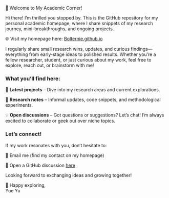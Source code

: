 👋 Welcome to My Academic Corner!

Hi there! I’m thrilled you stopped by. This is the GitHub repository for my personal academic homepage, where I share snippets of my research journey, mini-breakthroughs, and ongoing projects.

🌐 Visit my homepage here: [Bolternie.github.io](https://Bolternie.github.io)

I regularly share small research wins, updates, and curious findings—everything from early-stage ideas to polished results. Whether you’re a fellow researcher, student, or just curious about my work, feel free to explore, reach out, or brainstorm with me!

### What you’ll find here:
🔬 **Latest projects** – Dive into my research areas and current explorations.

📝 **Research notes** – Informal updates, code snippets, and methodological experiments.

💡 **Open discussions** – Got questions or suggestions? Let’s chat! I’m always excited to collaborate or geek out over niche topics.

### Let’s connect!
If my work resonates with you, don’t hesitate to:

📧 Email me (find my contact on my homepage)

💬 Open a GitHub discussion [here](https://github.com/Bolternie/Bolternie.github.io/discussions)

Looking forward to exchanging ideas and growing together!

🚀 Happy exploring,  
Yue Yu
